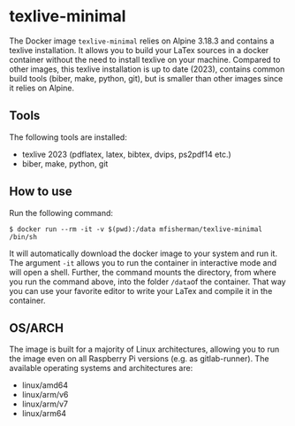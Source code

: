 # texlive-minimal
The Docker image `texlive-minimal` relies on Alpine 3.18.3 and contains a texlive installation.
It allows you to build your LaTex sources in a docker container without the need to install texlive on your machine.
Compared to other images, this texlive installation is up to date (2023), contains common build tools (biber, make, python, git), but is smaller than other images since it relies on Alpine.


## Tools
The following tools are installed:
- texlive 2023 (pdflatex, latex, bibtex, dvips, ps2pdf14 etc.)
- biber, make, python, git

## How to use
Run the following command:
```
$ docker run --rm -it -v $(pwd):/data mfisherman/texlive-minimal /bin/sh
```
It will automatically download the docker image to your system and run it.
The argument `-it` allows you to run the container in interactive mode and will open a shell.
Further, the command mounts the directory, from where you run the command above, into the folder `/data`of the container.
That way you can use your favorite editor to write your LaTex and compile it in the container.

## OS/ARCH
The image is built for a majority of Linux architectures, allowing you to run the image even on all Raspberry Pi versions (e.g. as gitlab-runner).
The available operating systems and architectures are:

 - linux/amd64
 - linux/arm/v6
 - linux/arm/v7
 - linux/arm64

